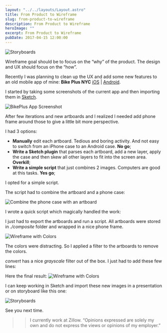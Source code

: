 ```yaml
---
layout: "../../layouts/Layout.astro"
title: From Product to Wireframe
slug: from-product-to-wireframe
description: From Product to Wireframe
heroImage: ""
excerpt: From Product to Wireframe
pubDate: 2017-04-15 12:00:00
---
```


![Storyboards](/Storyboard.png)

Wireframe goal should be to focus on the “why” of the product. The design and UX should focus on the “how”.

Recently I was planning to clean up the UX and add some new features to an old mobile app of mine: **Bike Plus NYC** [iOS](https://itunes.apple.com/us/app/bike-plus-nyc/id881296492)
| [Android](https://play.google.com/store/apps/details?id=com.fabriziogiordano.bikeplusnyc&hl=en).

I started by taking some screenshots of the current app and then importing them in [Sketch](https://twitter.com/sketchapp).

![BikePlus App Screenshot](/bike_plus_app_screenshot.png)

After few iterations and new artboards and I realized I needed add phone frame around those to give a little bit more perspective.

I had 3 options:

- **Manually** edit each artboard. Tedious and boring activity. And not easy to switch from an iPhone case to an Android case. **No go**;
- **Write a Sketch plugin** that parses each artboard, add a new layer, apply the case and then skew all other layers to fit into the screen area. **Overkill**;
- **Write a simple script** that just combines 2 images. Computers are good at this tasks. **Yes go**;

I opted for a simple script.

The script had to combine the artboard and a phone case:

![Combine the phone case with an artboard](/wireframe_2_images.png)

I wrote a quick script which magically handled the work:

<script src="https://gist.github.com/fabriziogiordano/2409dc6decf700199054.js"></script>

I just had to export the artboards and run a script.
All artboards were stored in *./composite* folder and wrapped in a nice phone frame.

![Wireframe with Colors](/wireframe_colors.png)

The colors were distracting. So I applied a filter to the artboards to remove the colors.

_convert_ has a nice _grayscale_ filter out of the box. I just had to add these few lines:

<script src="https://gist.github.com/fabriziogiordano/faa07708099efbe678e3.js"></script>

Here the final result:
![Wireframe with Colors](/wireframe_gray.png)

I can keep working in Sketch and import these new images in a presentation or on storyboard like this one:

![Storyboards](/Storyboard.png)

See you next time.

> > I currently work at Zillow. “Opinions expressed are solely my own and do not express the views or opinions of my employer.”
